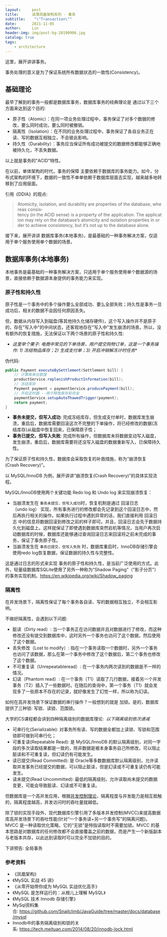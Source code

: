 ```yaml
---
layout:     post
title:      读薄凤凰架构系列 - 事务
subtitle:    "\"Transaction\""
date:       2021-11-05
author:     Lin
header-img: img/post-bg-20190906.jpg
catalog: true
tags:
    - architecture
---
```


这里，展开讲讲事务。

事务处理的意义是为了保证系统所有数据状态的一致性(Consistency)。

## **基础理论**

最早了解到的事务一般都是数据库事务，数据库事务的经典理论是 通过以下三个方面来达到这个目的:

- 原子性（Atomic）：在同一项业务处理过程中，事务保证了对多个数据的修改，要么同时成功，要么同时被撤销。
- 隔离性（Isolation）：在不同的业务处理过程中，事务保证了各自业务正在读、写的数据互相独立，不会彼此影响。
- 持久性（Durability）：事务应当保证所有成功被提交的数据修改都能够正确地被持久化，不丢失数据。

以上就是事务的"ACID"特性。

在以前，单体架构的时代，事务的保障 主要依赖于数据库的事务能力。如今，分布式架构的环境下，数据的一致性不单单依赖于数据库层面去实现，越来越多地转移到了应用层面。

引用《DDIA》的观点:

> Atomicity, isolation, and durability are properties of the database, whereas consis‐tency (in the ACID sense) is a property of the application. The application may rely on the database’s atomicity and isolation properties in order to achieve consistency, but it’s not up to the database alone.

接下来，展开讲讲 数据库事务(本地事务)，是最基础的一种事务解决方案，仅适用于单个服务使用单个数据的场景。

## **数据库事务(本地事务)**

本地事务是最基础的一种事务解决方案，只适用于单个服务使用单个数据源的场景，直接依赖于数据源本身提供的事务能力来实现。

### **原子性和持久性**

原子性是一个事务中的多个操作要么全部成功、要么全部失败；持久性是事务一旦成功后，相关的数据不会因任何原因丢失。

但，数据从内存写入到磁盘(等其他持久化储存硬件)，这个写入操作并不是原子的，存在"写入中"的中间状态，还客观地存在"写入中"发生崩溃的场景。所以，没有额外的恢复措施，无法保证以下两个场景的原子性和持久性:

- *这里举个栗子: 电商中常见的下单场景，用户提交购物订单，这是一个事务操作: 1) 冻结物品库存；2) 生成支付单；3) 开启冲销解冻计时任务**

伪代码:

```java
public Payment executeBySettlement(Settlement bill) {
    // 计算账单总额度
    productService.replenishProductInformation(bill);
    // 冻结库存
    Payment payment = paymentService.producePayment(bill);
    // 开启定时器 --用于释放库存和资金
    paymentService.setupAutoThawedTrigger(payment);
    return payment;
}
```

- **事务未提交，但写入成功**: 完成冻结库存，但生成支付单时，数据库发生崩溃，重启后，数据库需要回滚这次不完整的下单操作，将已经修改的数据(冻结库存)从磁盘中恢复回来，已保障原子性；
- **事务已提交，但写入失败**: 完成所有操作，但数据库未将数据变动写入磁盘，发生崩溃，重启后，数据库需要将还没写入磁盘的数据重新写入，已保障持久性。

为了保证原子性和持久性，数据库会采取恢复的补救措施，称为“崩溃恢复(Crash Recovery)”。

以 MySQL/InnoDB 为例，展开讲讲“崩溃恢复(Crash Recovery)”的具体实现流程。

MySQL/InnoDB使用两个关键功能 Redo log 和 Undo log 来实现崩溃恢复：

- 当崩溃发生在 `事务未提交，但写入成功`时，恢复机制是通过 回滚日志（undo log） 实现，所有事务进行的修改都会先记录到这个回滚日志中，然后再执行相关的操作。如果执行过程中遇到异常的话，我们直接利用 回滚日志 中的信息将数据回滚到修改之前的样子即可。并且，回滚日志会先于数据持久化到磁盘上。这样就保证了即使遇到数据库突然宕机等情况，当用户再次启动数据库的时候，数据库还能够通过查询回滚日志来回滚将之前未完成的事务，保证了事务原子性。
- 当崩溃发生在 `事务已提交，但写入失败` 时，数据库重启时，InnoDB存储引擎会使用redo log恢复数据，保证数据的持久性与完整性。

这是通过日志的形式来实现 事务的原子性和持久性，是当前广泛使用的方式。此外，轻量级数据库SQLite使用了另外一种称为“Shadow Paging”（“影子分页”）的事务实现机制。<https://en.wikipedia.org/wiki/Shadow_paging>

### **隔离性**

在并发场景下，隔离性保证了每个事务各自读、写的数据相互独立，不会相互影响。

不做好隔离性，会遇到以下问题:

- 脏读（Dirty read）: 当一个事务正在访问数据并且对数据进行了修改，而这种修改还没有提交到数据库中，这时另外一个事务也访问了这个数据，然后使用了这个数据。
- 丢失修改（Lost to modify）: 指在一个事务读取一个数据时，另外一个事务也访问了该数据，那么在第一个事务中修改了这个数据后，第二个事务也修改了这个数据。
- 不可重复读（Unrepeatableread）: 在一个事务内两次读到的数据是不一样的情况。
- 幻读（Phantom read）: 在一个事务（T1）读取了几行数据，接着另一个并发事务（T2）插入了一些数据时。在随后的查询中，第一个事务（T1）就会发现多了一些原本不存在的记录，就好像发生了幻觉一样，所以称为幻读。

如何在高并发场景下保证数据的串行操作？一般想到的就是 加锁。是的，数据库提供了三种锁: 写锁、读锁、范围锁。

大学的CS课程都会讲到四种隔离级别的数据库理论:  *以下隔离级别依次递减*

- 可串行化(Serializable): 对事务所有读、写的数据全都加上读锁、写锁和范围锁即可做到可串行化；
- 可重复读(Repeatable Read): 是 MySQL/InnoDB 的默认隔离级别，对同一字段的多次读取结果都是一致的，除非数据是被本身事务自己所修改，可以阻止脏读和不可重复读，但幻读仍有可能发生。
- 读已提交(Read Committed): 是 Oracle等多数数据库默认隔离级别，允许读取并发事务已经提交的数据，可以阻止脏读，但是幻读或不可重复读仍有可能发生。
- 读未提交(Read Uncommitted): 最低的隔离级别，允许读取尚未提交的数据变更，可能会导致脏读、幻读或不可重复读。

但数据库是一个高并发应用，根据[并发控制理论](https://en.wikipedia.org/wiki/Concurrency_control)，隔离程度与并发能力是相互抵触的，隔离程度越高，并发访问时的吞吐量就越低。

除了锁的实现手段外，现代数据库引擎引用了多版本并发控制(MVCC)来提高数据库高并发场景下的吞吐性能(针对“一个事务读+另一个事务写”的隔离问题)。MVCC 是一种读取优化策略，它的“无锁”是特指读取时不需要加锁。MVCC 的基本思路是对数据库的任何修改都不会直接覆盖之前的数据，而是产生一个新版副本与老版本共存，以此达到读取时可以完全不加锁的目的。

下讲预告: 全局事务

### **参考资料**

- 《凤凰架构》
- 《MySQL 实战 45 讲》
- 《从零开始带你成为 MySQL 实战优化高手》
- 《MySQL 是怎样运行的：从根儿上理解 MySQL》
- 《MySQL 技术 Innodb 存储引擎》
- MySql资料集合: <https://github.com/Snailclimb/JavaGuide/tree/master/docs/database/mysql>
- Innodb中的事务隔离级别和锁的关系: <https://tech.meituan.com/2014/08/20/innodb-lock.html>

